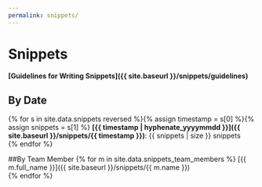 ```yaml
---
permalink: snippets/
---
```

# Snippets

**[Guidelines for Writing Snippets]({{ site.baseurl }}/snippets/guidelines)**

## By Date
{% for s in site.data.snippets reversed %}{% assign timestamp = s[0] %}{% assign snippets = s[1] %}
**[{{ timestamp | hyphenate_yyyymmdd }}]({{ site.baseurl }}/snippets/{{ timestamp }})**: {{ snippets | size }} snippets<br/>{% endfor %}

##By Team Member
{% for m in site.data.snippets_team_members %}
[{{ m.full_name }}]({{ site.baseurl }}/snippets/{{ m.name }})<br/>{% endfor %}
